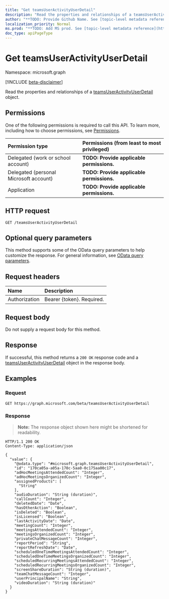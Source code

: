 ```yaml
---
title: "Get teamsUserActivityUserDetail"
description: "Read the properties and relationships of a teamsUserActivityUserDetail object."
author: "**TODO: Provide Github Name. See [topic-level metadata reference](https://msgo.azurewebsites.net/add/document/guidelines/metadata.html#topic-level-metadata)**"
localization_priority: Normal
ms.prod: "**TODO: Add MS prod. See [topic-level metadata reference](https://msgo.azurewebsites.net/add/document/guidelines/metadata.html#topic-level-metadata)**"
doc_type: apiPageType
---
```


# Get teamsUserActivityUserDetail
Namespace: microsoft.graph

[!INCLUDE [beta-disclaimer](../../includes/beta-disclaimer.md)]

Read the properties and relationships of a [teamsUserActivityUserDetail](../resources/teamsuseractivityuserdetail.md) object.

## Permissions
One of the following permissions is required to call this API. To learn more, including how to choose permissions, see [Permissions](/graph/permissions-reference).

|Permission type|Permissions (from least to most privileged)|
|:---|:---|
|Delegated (work or school account)|**TODO: Provide applicable permissions.**|
|Delegated (personal Microsoft account)|**TODO: Provide applicable permissions.**|
|Application|**TODO: Provide applicable permissions.**|

## HTTP request

<!-- {
  "blockType": "ignored"
}
-->
``` http
GET /teamsUserActivityUserDetail
```

## Optional query parameters
This method supports some of the OData query parameters to help customize the response. For general information, see [OData query parameters](/graph/query-parameters).

## Request headers
|Name|Description|
|:---|:---|
|Authorization|Bearer {token}. Required.|

## Request body
Do not supply a request body for this method.

## Response

If successful, this method returns a `200 OK` response code and a [teamsUserActivityUserDetail](../resources/teamsuseractivityuserdetail.md) object in the response body.

## Examples

### Request
<!-- {
  "blockType": "request",
  "name": "get_teamsuseractivityuserdetail"
}
-->
``` http
GET https://graph.microsoft.com/beta/teamsUserActivityUserDetail
```


### Response
>**Note:** The response object shown here might be shortened for readability.
<!-- {
  "blockType": "response",
  "truncated": true,
  "@odata.type": "microsoft.graph.teamsUserActivityUserDetail"
}
-->
``` http
HTTP/1.1 200 OK
Content-Type: application/json

{
  "value": {
    "@odata.type": "#microsoft.graph.teamsUserActivityUserDetail",
    "id": "170ca05a-a05a-170c-5aa0-0c175aa00c17",
    "adHocMeetingsAttendedCount": "Integer",
    "adHocMeetingsOrganizedCount": "Integer",
    "assignedProducts": [
      "String"
    ],
    "audioDuration": "String (duration)",
    "callCount": "Integer",
    "deletedDate": "Date",
    "hasOtherAction": "Boolean",
    "isDeleted": "Boolean",
    "isLicensed": "Boolean",
    "lastActivityDate": "Date",
    "meetingCount": "Integer",
    "meetingsAttendedCount": "Integer",
    "meetingsOrganizedCount": "Integer",
    "privateChatMessageCount": "Integer",
    "reportPeriod": "String",
    "reportRefreshDate": "Date",
    "scheduledOneTimeMeetingsAttendedCount": "Integer",
    "scheduledOneTimeMeetingsOrganizedCount": "Integer",
    "scheduledRecurringMeetingsAttendedCount": "Integer",
    "scheduledRecurringMeetingsOrganizedCount": "Integer",
    "screenShareDuration": "String (duration)",
    "teamChatMessageCount": "Integer",
    "userPrincipalName": "String",
    "videoDuration": "String (duration)"
  }
}
```

